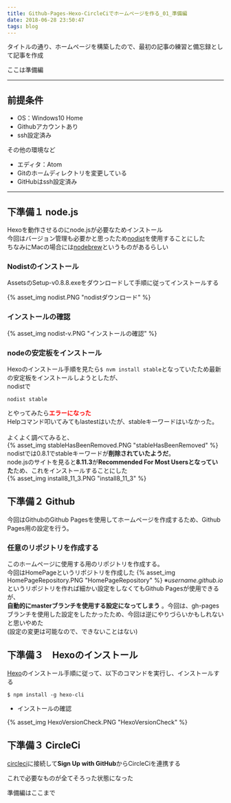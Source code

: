 ```yaml
---
title: Github-Pages-Hexo-CircleCiでホームページを作る_01_準備編
date: 2018-06-28 23:50:47
tags: blog
---
```


タイトルの通り、ホームページを構築したので、最初の記事の練習と備忘録として記事を作成  

ここは準備編

* * *

## 前提条件

-   OS：Windows10 Home
-   Githubアカウントあり
-   ssh設定済み

その他の環境など

-   エディタ：Atom
-   Gitのホームディレクトリを変更している
-   GitHubはssh設定済み

* * *

## 下準備１ node.js

Hexoを動作させるのにnode.jsが必要なためインストール  
今回はバージョン管理も必要かと思ったため[nodist](https://github.com/marcelklehr/nodist/releases)を使用することにした  
ちなみにMacの場合には[nodebrew](https://github.com/hokaccha/nodebrew)というものがあるらしい  

### Nodistのインストール

AssetsのSetup-v0.8.8.exeをダウンロードして手順に従ってインストールする  

{% asset_img nodist.PNG "nodistダウンロード" %}

### インストールの確認

{% asset_img nodist-v.PNG "インストールの確認" %}

### nodeの安定板をインストール

Hexoのインストール手順を見たら`$ nvm install stable`となっていたため最新の安定板をインストールしようとしたが、  
nodistで

    nodist stable

とやってみたら<span style="color:red;">**エラーになった**</span>  
Helpコマンド叩いてみてもlastestはいたが、stableキーワードはいなかった。<br>  
よくよく調べてみると、  
{% asset_img stableHasBeenRemoved.PNG "stableHasBeenRemoved" %}
nodistでは0.8.1でstableキーワードが**削除されていたようだ**。  
node.jsのサイトを見ると**8.11.3**が**Recommended For Most Usersとなっていた**ため、これをインストールすることにした  
{% asset_img install8_11_3.PNG "install8_11_3" %}

## 下準備２ Github

今回はGithubのGithub Pagesを使用してホームページを作成するため、Github Pages用の設定を行う。

### 任意のリポジトリを作成する

このホームページに使用する用のリポジトリを作成する。<br>
今回はHomePageというリポジトリを作成した
{% asset_img HomePageRepository.PNG "HomePageRepository" %}
※_username.github.io_ というリポジトリを作れば細かい設定をしなくてもGithub Pagesが使用できるが、  
**自動的にmasterブランチを使用する設定になってしまう** 。今回は、gh-pagesブランチを使用した設定をしたかったため、今回は逆にやりづらいかもしれないと思いやめた  
(設定の変更は可能なので、できないことはない)  

## 下準備３　Hexoのインストール

[Hexo](https://hexo.io/docs/)のインストール手順に従って、以下のコマンドを実行し、インストールする

    $ npm install -g hexo-cli

-   インストールの確認  

{% asset_img HexoVersionCheck.PNG "HexoVersionCheck" %}


## 下準備３ CircleCi

[circleci](https://circleci.com/signup/)に接続して**Sign Up with GitHub**からCircleCiを連携する

これで必要なものが全てそろった状態になった

準備編はここまで
